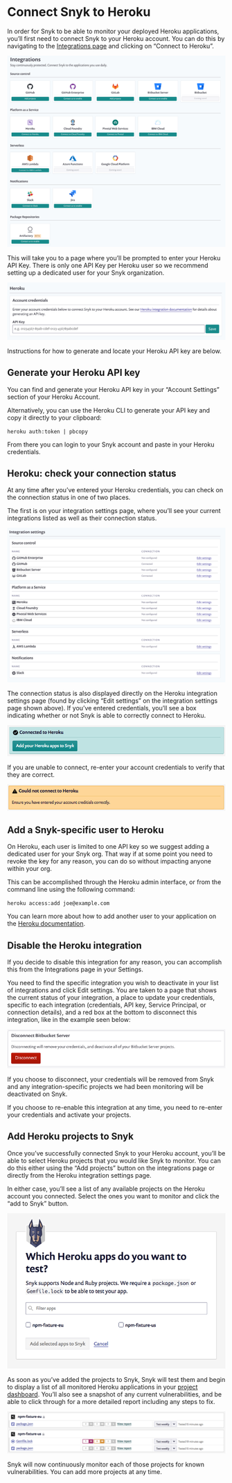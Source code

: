 # Connect Snyk to Heroku

In order for Snyk to be able to monitor your deployed Heroku applications, you’ll first need to connect Snyk to your Heroku account. You can do this by navigating to the [Integrations page](https://app.snyk.io/integrations) and clicking on “Connect to Heroku”.

![](<../../.gitbook/assets/uuid-e7c43047-5065-ad28-db37-1c56e8796a8b-en-1- (2) (2) (2) (2) (5) (7) (2) (1) (1) (1) (1) (1) (1) (1) (1) (1) (1) (1) (1) (1) (1) (1) (1) (1) (1) (1) (1) (1) (1) (1) (1) (1) (1) (1) (1) (1) (1) (1) (1) (1) (1) (1) (1) (10) (29).png>)

This will take you to a page where you’ll be prompted to enter your Heroku API Key. There is only one API Key per Heroku user so we recommend setting up a dedicated user for your Snyk organization.

![](../../.gitbook/assets/uuid-b571c9a8-8f33-e6a1-bbb3-e37e482562bc-en.png)

Instructions for how to generate and locate your Heroku API key are below.

## Generate your Heroku API key

You can find and generate your Heroku API key in your “Account Settings” section of your Heroku Account.

Alternatively, you can use the Heroku CLI to generate your API key and copy it directly to your clipboard:

`heroku auth:token | pbcopy`

From there you can login to your Snyk account and paste in your Heroku credentials.

## Heroku: check your connection status

At any time after you’ve entered your Heroku credentials, you can check on the connection status in one of two places.

The first is on your integration settings page, where you’ll see your current integrations listed as well as their connection status.

![](<../../.gitbook/assets/uuid-fb1cad51-f7f5-34ae-1142-f24fab0b0751-en (3) (3) (3) (3) (3) (3) (3) (3) (3) (3) (2) (1) (1) (1) (1) (1) (1) (1) (1) (1) (1) (1) (1) (1) (15) (1) (1) (1) (1) (1) (1) (1) (1) (1) (1) (1) (1) (1) (1) (1) (1) (1) (1) (1) (1) (1) (10) (17).png>)

The connection status is also displayed directly on the Heroku integration settings page (found by clicking “Edit settings” on the integration settings page shown above). If you’ve entered credentials, you’ll see a box indicating whether or not Snyk is able to correctly connect to Heroku.

![](../../.gitbook/assets/uuid-36c5692a-e30e-973d-2ad4-548e38b9af93-en.png)

If you are unable to connect, re-enter your account credentials to verify that they are correct.

![](../../.gitbook/assets/uuid-f49dfc90-5951-c28f-3efb-32709c051b56-en.png)

## Add a Snyk-specific user to Heroku

On Heroku, each user is limited to one API key so we suggest adding a dedicated user for your Snyk org. That way if at some point you need to revoke the key for any reason, you can do so without impacting anyone within your org.

This can be accomplished through the Heroku admin interface, or from the command line using the following command:

`heroku access:add joe@example.com`

You can learn more about how to add another user to your application on the [Heroku documentation](https://devcenter.heroku.com/articles/collaborating).

## Disable the Heroku integration

If you decide to disable this integration for any reason, you can accomplish this from the Integrations page in your Settings.

You need to find the specific integration you wish to deactivate in your list of integrations and click Edit settings. You are taken to a page that shows the current status of your integration, a place to update your credentials, specific to each integration (credentials, API key, Service Principal, or connection details), and a red box at the bottom to disconnect this integration, like in the example seen below:

![](<../../.gitbook/assets/uuid-b3a98f2c-4cc8-7753-8efa-396e9ec1e717-en-2- (3) (1) (1) (1) (1) (1) (1) (1) (1) (1) (1) (1) (1) (1) (1) (1) (1) (1) (1) (1) (1) (1) (1) (1) (1) (1) (1) (1) (1) (1) (1) (1) (1) (1) (10) (7).png>)

If you choose to disconnect, your credentials will be removed from Snyk and any integration-specific projects we had been monitoring will be deactivated on Snyk.

If you choose to re-enable this integration at any time, you need to re-enter your credentials and activate your projects.

## Add Heroku projects to Snyk

Once you’ve successfully connected Snyk to your Heroku account, you’ll be able to select Heroku projects that you would like Snyk to monitor. You can do this either using the “Add projects” button on the integrations page or directly from the Heroku integration settings page.

In either case, you’ll see a list of any available projects on the Heroku account you connected. Select the ones you want to monitor and click the “add to Snyk” button.

![](../../.gitbook/assets/uuid-ad9e6940-96f8-4e22-787a-03d3e7cf99dd-en.png)

As soon as you’ve added the projects to Snyk, Snyk will test them and begin to display a list of all monitored Heroku applications in your [project dashboard](https://app.snyk.io/projects). You’ll also see a snapshot of any current vulnerabilities, and be able to click through for a more detailed report including any steps to fix.

![](../../.gitbook/assets/uuid-702795f8-5943-3dba-06a0-095d6bdc6f0c-en.png)

Snyk will now continuously monitor each of those projects for known vulnerabilities. You can add more projects at any time.
